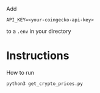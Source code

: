 Add 
```
API_KEY=<your-coingecko-api-key>
```
to a `.env` in your directory

# Instructions
How to run
```
python3 get_crypto_prices.py
```
